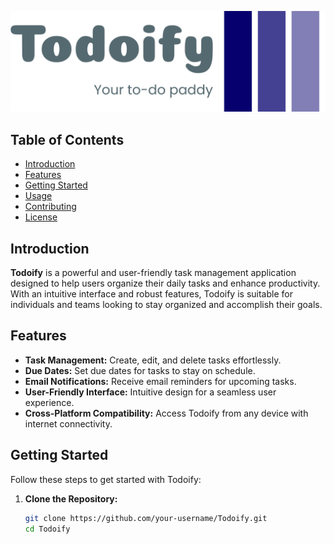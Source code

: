 ![Todoify Logo](./landing/imgs/logo-no-background.png)

## Table of Contents

- [Introduction](#introduction)
- [Features](#features)
- [Getting Started](#getting-started)
- [Usage](#usage)
- [Contributing](#contributing)
- [License](#license)

## Introduction

**Todoify** is a powerful and user-friendly task management application designed to help users organize their daily tasks and enhance productivity. With an intuitive interface and robust features, Todoify is suitable for individuals and teams looking to stay organized and accomplish their goals.

## Features

- **Task Management:** Create, edit, and delete tasks effortlessly.
- **Due Dates:** Set due dates for tasks to stay on schedule.
- **Email Notifications:** Receive email reminders for upcoming tasks.
- **User-Friendly Interface:** Intuitive design for a seamless user experience.
- **Cross-Platform Compatibility:** Access Todoify from any device with internet connectivity.

## Getting Started

Follow these steps to get started with Todoify:

1. **Clone the Repository:**
   ```bash
   git clone https://github.com/your-username/Todoify.git
   cd Todoify
